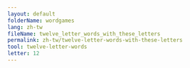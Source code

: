 ```yaml
---
layout: default
folderName: wordgames
lang: zh-tw
fileName: twelve_letter_words_with_these_letters
permalink: zh-tw/twelve-letter-words-with-these-letters
tool: twelve-letter-words
letter: 12
---
```

